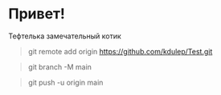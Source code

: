 # Привет!


Тефтелька замечательный котик

>git remote add origin https://github.com/kdulep/Test.git

>git branch -M main

>git push -u origin main